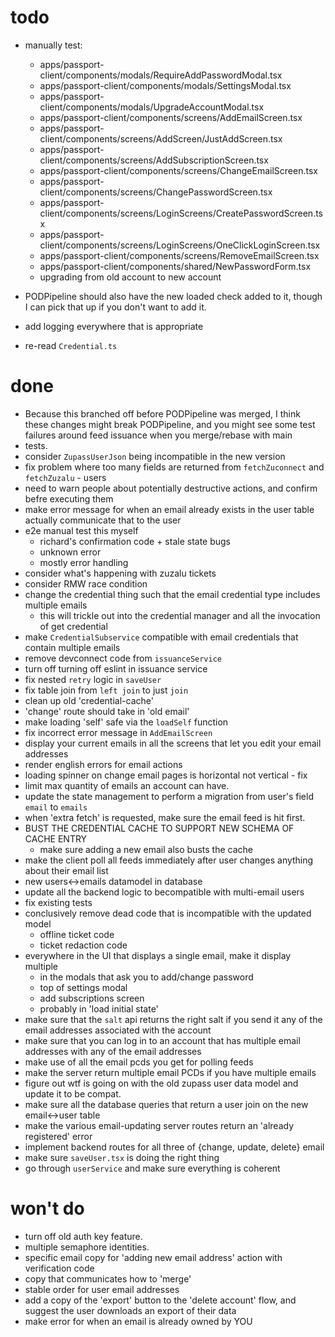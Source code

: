 # todo

- manually test:

  - apps/passport-client/components/modals/RequireAddPasswordModal.tsx
  - apps/passport-client/components/modals/SettingsModal.tsx
  - apps/passport-client/components/modals/UpgradeAccountModal.tsx
  - apps/passport-client/components/screens/AddEmailScreen.tsx
  - apps/passport-client/components/screens/AddScreen/JustAddScreen.tsx
  - apps/passport-client/components/screens/AddSubscriptionScreen.tsx
  - apps/passport-client/components/screens/ChangeEmailScreen.tsx
  - apps/passport-client/components/screens/ChangePasswordScreen.tsx
  - apps/passport-client/components/screens/LoginScreens/CreatePasswordScreen.tsx
  - apps/passport-client/components/screens/LoginScreens/OneClickLoginScreen.tsx
  - apps/passport-client/components/screens/RemoveEmailScreen.tsx
  - apps/passport-client/components/shared/NewPasswordForm.tsx
  - upgrading from old account to new account

- PODPipeline should also have the new loaded check added to it, though I can pick that up if you don't want to add it.
- add logging everywhere that is appropriate
- re-read `Credential.ts`

# done

- Because this branched off before PODPipeline was merged, I think these changes might break PODPipeline, and you might see some test failures around feed issuance when you merge/rebase with main
- tests.
- consider `ZupassUserJson` being incompatible in the new version
- fix problem where too many fields are returned from `fetchZuconnect` and `fetchZuzalu` - users
- need to warn people about potentially destructive actions, and confirm befre executing them
- make error message for when an email already exists in the user table actually communicate that to the user
- e2e manual test this myself
  - richard's confirmation code + stale state bugs
  - unknown error
  - mostly error handling
- consider what's happening with zuzalu tickets
- consider RMW race condition
- change the credential thing such that the email credential type includes multiple emails
  - this will trickle out into the credential manager and all the invocation of get credential
- make `CredentialSubservice` compatible with email credentials that contain multiple emails
- remove devconnect code from `issuanceService`
- turn off turning off eslint in issuance service
- fix nested `retry` logic in `saveUser`
- fix table join from `left join` to just `join`
- clean up old 'credential-cache'
- 'change' route should take in 'old email'
- make loading 'self' safe via the `loadSelf` function
- fix incorrect error message in `AddEmailScreen`
- display your current emails in all the screens that let you edit your email addresses
- render english errors for email actions
- loading spinner on change email pages is horizontal not vertical - fix
- limit max quantity of emails an account can have.
- update the state management to perform a migration from user's field `email` to `emails`
- when 'extra fetch' is requested, make sure the email feed is hit first.
- BUST THE CREDENTIAL CACHE TO SUPPORT NEW SCHEMA OF CACHE ENTRY
  - make sure adding a new email also busts the cache
- make the client poll all feeds immediately after user changes anything about their email list
- new users<->emails datamodel in database
- update all the backend logic to becompatible with multi-email users
- fix existing tests
- conclusively remove dead code that is incompatible with the updated model
  - offline ticket code
  - ticket redaction code
- everywhere in the UI that displays a single email, make it display multiple
  - in the modals that ask you to add/change password
  - top of settings modal
  - add subscriptions screen
  - probably in 'load initial state'
- make sure that the `salt` api returns the right salt if you send it any of the email addresses associated with the account
- make sure that you can log in to an account that has multiple email addresses with any of the email addresses
- make use of all the email pcds you get for polling feeds
- make the server return multiple email PCDs if you have multiple emails
- figure out wtf is going on with the old zupass user data model and update it to be compat.
- make sure all the database queries that return a user join on the new email<->user table
- make the various email-updating server routes return an 'already registered' error
- implement backend routes for all three of {change, update, delete} email
- make sure `saveUser.tsx` is doing the right thing
- go through `userService` and make sure everything is coherent

# won't do

- turn off old auth key feature.
- multiple semaphore identities.
- specific email copy for 'adding new email address' action with verification code
- copy that communicates how to 'merge'
- stable order for user email addresses
- add a copy of the 'export' button to the 'delete account' flow, and suggest the user downloads an export of their data
- make error for when an email is already owned by YOU
